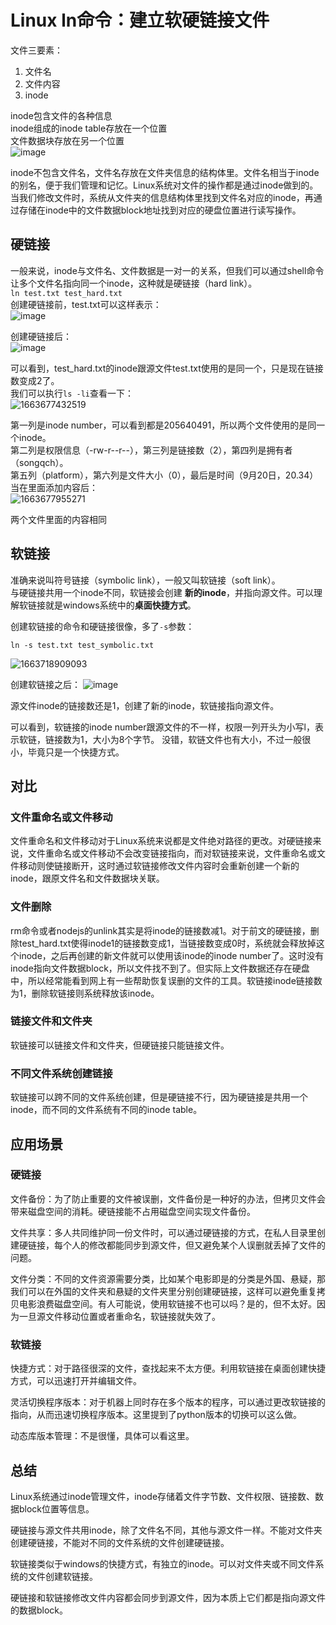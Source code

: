 # Linux ln命令：建立软硬链接文件  
文件三要素：
1. 文件名
2. 文件内容
3. inode

inode包含文件的各种信息    
inode组成的inode table存放在一个位置  
文件数据块存放在另一个位置  
![image](https://user-images.githubusercontent.com/63440757/191256483-a0c5424b-69b9-4755-9c1d-c4d21e7c375d.png)

inode不包含文件名，文件名存放在文件夹信息的结构体里。文件名相当于inode的别名，便于我们管理和记忆。Linux系统对文件的操作都是通过inode做到的。  
当我们修改文件时，系统从文件夹的信息结构体里找到文件名对应的inode，再通过存储在inode中的文件数据block地址找到对应的硬盘位置进行读写操作。

## 硬链接
一般来说，inode与文件名、文件数据是一对一的关系，但我们可以通过shell命令让多个文件名指向同一个inode，这种就是硬链接（hard link）。  
`ln test.txt test_hard.txt`   
创建硬链接前，test.txt可以这样表示：            
![image](https://user-images.githubusercontent.com/63440757/191258162-a7396378-6337-40d0-b384-f80fb2af2872.png)

创建硬链接后：          
![image](https://user-images.githubusercontent.com/63440757/191258262-183b064f-2ada-4e1b-9431-b02819e32b3c.png)

可以看到，test_hard.txt的inode跟源文件test.txt使用的是同一个，只是现在链接数变成2了。  
我们可以执行`ls -li`查看一下：  
![1663677432519](https://user-images.githubusercontent.com/63440757/191259331-ed66eea2-a0d2-4230-9ef6-dd5bb733e43c.png)

第一列是inode number，可以看到都是205640491，所以两个文件使用的是同一个inode。  
第二列是权限信息（-rw-r--r--），第三列是链接数（2），第四列是拥有者（songqch）。  
第五列（platform），第六列是文件大小（0），最后是时间（9月20日，20.34）  
当在里面添加内容后：  
![1663677955271](https://user-images.githubusercontent.com/63440757/191261199-056295d7-f7df-4f4a-a075-05b77eedb52b.png)

两个文件里面的内容相同

## 软链接
准确来说叫符号链接（symbolic link），一般又叫软链接（soft link）。   
与硬链接共用一个inode不同，软链接会创建 **新的inode**，并指向源文件。可以理解软链接就是windows系统中的**桌面快捷方式**。

创建软链接的命令和硬链接很像，多了`-s`参数：   

```
ln -s test.txt test_symbolic.txt
```
![1663718909093](https://user-images.githubusercontent.com/63440757/191386128-7f9e508c-eece-4ddb-a78f-ea8a0e287e95.png)  

创建软链接之后：
![image](https://user-images.githubusercontent.com/63440757/191385557-de26d3f8-2ebe-4ef9-9655-d5bda3b7101e.png)

源文件inode的链接数还是1，创建了新的inode，软链接指向源文件。

可以看到，软链接的inode number跟源文件的不一样，权限一列开头为小写l，表示软链，链接数为1，大小为8个字节。
没错，软链文件也有大小，不过一般很小，毕竟只是一个快捷方式。

## 对比
### 文件重命名或文件移动
文件重命名和文件移动对于Linux系统来说都是文件绝对路径的更改。对硬链接来说，文件重命名或文件移动不会改变链接指向，而对软链接来说，文件重命名或文件移动则使链接断开，这时通过软链接修改文件内容时会重新创建一个新的inode，跟原文件名和文件数据块关联。

### 文件删除
rm命令或者nodejs的unlink其实是将inode的链接数减1。对于前文的硬链接，删除test_hard.txt使得inode1的链接数变成1，当链接数变成0时，系统就会释放掉这个inode，之后再创建的新文件就可以使用该inode的inode number了。这时没有inode指向文件数据block，所以文件找不到了。但实际上文件数据还存在硬盘中，所以经常能看到网上有一些帮助恢复误删的文件的工具。软链接inode链接数为1，删除软链接则系统释放该inode。

### 链接文件和文件夹
软链接可以链接文件和文件夹，但硬链接只能链接文件。

### 不同文件系统创建链接
软链接可以跨不同的文件系统创建，但是硬链接不行，因为硬链接是共用一个inode，而不同的文件系统有不同的inode table。

## 应用场景
### 硬链接
文件备份：为了防止重要的文件被误删，文件备份是一种好的办法，但拷贝文件会带来磁盘空间的消耗。硬链接能不占用磁盘空间实现文件备份。

文件共享：多人共同维护同一份文件时，可以通过硬链接的方式，在私人目录里创建硬链接，每个人的修改都能同步到源文件，但又避免某个人误删就丢掉了文件的问题。

文件分类：不同的文件资源需要分类，比如某个电影即是的分类是外国、悬疑，那我们可以在外国的文件夹和悬疑的文件夹里分别创建硬链接，这样可以避免重复拷贝电影浪费磁盘空间。有人可能说，使用软链接不也可以吗？是的，但不太好。因为一旦源文件移动位置或者重命名，软链接就失效了。

### 软链接
快捷方式：对于路径很深的文件，查找起来不太方便。利用软链接在桌面创建快捷方式，可以迅速打开并编辑文件。

灵活切换程序版本：对于机器上同时存在多个版本的程序，可以通过更改软链接的指向，从而迅速切换程序版本。这里提到了python版本的切换可以这么做。

动态库版本管理：不是很懂，具体可以看这里。

## 总结
Linux系统通过inode管理文件，inode存储着文件字节数、文件权限、链接数、数据block位置等信息。

硬链接与源文件共用inode，除了文件名不同，其他与源文件一样。不能对文件夹创建硬链接，不能对不同的文件系统的文件创建硬链接。

软链接类似于windows的快捷方式，有独立的inode。可以对文件夹或不同文件系统的文件创建软链接。

硬链接和软链接修改文件内容都会同步到源文件，因为本质上它们都是指向源文件的数据block。
